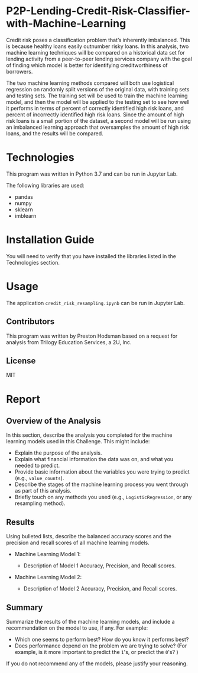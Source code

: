 # P2P-Lending-Credit-Risk-Classifier-with-Machine-Learning

Credit risk poses a classification problem that’s inherently imbalanced. This is because healthy loans easily outnumber risky loans. In this analysis, two machine learning techniques will be compared on a historical data set for lending activity from a peer-to-peer lending services company with the goal of finding which model is better for identifying creditworthiness of borrowers.

The two machine learning methods compared will both use logistical regression on randomly split versions of the original data, with training sets and testing sets. The training set will be used to train the machine learning model, and then the model will be applied to the testing set to see how well it performs in terms of percent of correctly identified high risk loans, and percent of incorrectly identified high risk loans. Since the amount of high risk loans is a small portion of the dataset, a second model will be run using an imbalanced learning approach that oversamples the amount of high risk loans, and the results will be compared.

# Technologies

This program was written in Python 3.7 and can be run in Jupyter Lab.

The following libraries are used:

- pandas
- numpy
- sklearn
- imblearn

# Installation Guide

You will need to verify that you have installed the libraries listed in the Technologies section.

# Usage

The application `credit_risk_resampling.ipynb` can be run in Jupyter Lab. 

## Contributors
This program was written by Preston Hodsman based on a request for analysis from Trilogy Education Services, a 2U, Inc.

## License
MIT

# Report

## Overview of the Analysis

In this section, describe the analysis you completed for the machine learning models used in this Challenge. This might include:

* Explain the purpose of the analysis.
* Explain what financial information the data was on, and what you needed to predict.
* Provide basic information about the variables you were trying to predict (e.g., `value_counts`).
* Describe the stages of the machine learning process you went through as part of this analysis.
* Briefly touch on any methods you used (e.g., `LogisticRegression`, or any resampling method).

## Results

Using bulleted lists, describe the balanced accuracy scores and the precision and recall scores of all machine learning models.

* Machine Learning Model 1:
  * Description of Model 1 Accuracy, Precision, and Recall scores.



* Machine Learning Model 2:
  * Description of Model 2 Accuracy, Precision, and Recall scores.

## Summary

Summarize the results of the machine learning models, and include a recommendation on the model to use, if any. For example:
* Which one seems to perform best? How do you know it performs best?
* Does performance depend on the problem we are trying to solve? (For example, is it more important to predict the `1`'s, or predict the `0`'s? )

If you do not recommend any of the models, please justify your reasoning.
